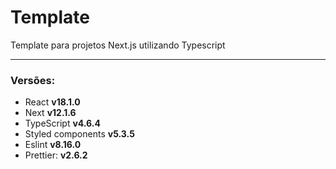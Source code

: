# Template

Template para projetos Next.js utilizando Typescript

---

### Versões:

- React **v18.1.0**
- Next **v12.1.6**
- TypeScript **v4.6.4**
- Styled components **v5.3.5**
- Eslint **v8.16.0**
- Prettier: **v2.6.2**
